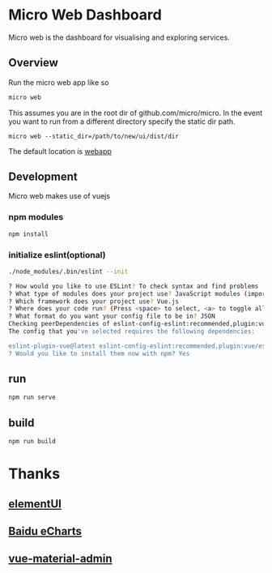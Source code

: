 # Micro Web Dashboard

Micro web is the dashboard for visualising and exploring services.


## Overview

Run the micro web app like so

```bash
micro web
```

This assumes you are in the root dir of github.com/micro/micro. In the event you want to run from a different directory specify the 
static dir path.

```
micro web --static_dir=/path/to/new/ui/dist/dir
```

The default location is [webapp](../srv/webapp)

## Development

Micro web makes use of vuejs

### npm modules

```bash
npm install
```

### initialize eslint(optional)

```bash
./node_modules/.bin/eslint --init

? How would you like to use ESLint? To check syntax and find problems
? What type of modules does your project use? JavaScript modules (import/export)
? Which framework does your project use? Vue.js
? Where does your code run? (Press <space> to select, <a> to toggle all, <i> to invert selection)Browser
? What format do you want your config file to be in? JSON
Checking peerDependencies of eslint-config-eslint:recommended,plugin:vue/essential@latest
The config that you've selected requires the following dependencies:

eslint-plugin-vue@latest eslint-config-eslint:recommended,plugin:vue/essential@latest
? Would you like to install them now with npm? Yes

```

## run

```bash
npm run serve
```

## build

```bash
npm run build
```

# Thanks

## [elementUI](https://element.eleme.io/#/)
## [Baidu eCharts](https://github.com/apache/incubator-echarts)
## [vue-material-admin](https://github.com/tookit/vue-material-admin)
